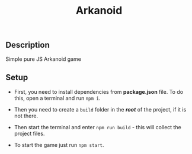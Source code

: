 <h1 align="center">
    <br>
    <br>
    Arkanoid
    <br>
    <br>
</h1>

## Description

Simple pure JS Arkanoid game

## Setup

* First, you need to install dependencies from **package.json** file. To do this, open a terminal and run `npm i`.

* Then you need to create a `build` folder in the ***root*** of the project, if it is not there.

* Then start the terminal and enter `npm run build` - this will collect the project files.

* To start the game just run `npm start`.